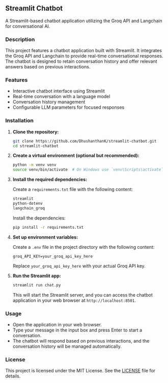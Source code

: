 ## Streamlit Chatbot

A Streamlit-based chatbot application utilizing the Groq API and Langchain for conversational AI.

### Description

This project features a chatbot application built with Streamlit. It integrates the Groq API and Langchain to provide real-time conversational responses. The chatbot is designed to retain conversation history and offer relevant answers based on previous interactions.

### Features

- Interactive chatbot interface using Streamlit
- Real-time conversation with a language model
- Conversation history management
- Configurable LLM parameters for focused responses

### Installation

1. **Clone the repository:**

    ```bash
    git clone https://github.com/DhushanthanK/streamlit-chatbot.git
    cd streamlit-chatbot
    ```

2. **Create a virtual environment (optional but recommended):**

    ```bash
    python -m venv venv
    source venv/bin/activate  # On Windows use `venv\Scripts\activate`
    ```

3. **Install the required dependencies:**

    Create a `requirements.txt` file with the following content:

    ```txt
    streamlit
    python-dotenv
    langchain_groq
    ```

    Install the dependencies:

    ```bash
    pip install -r requirements.txt
    ```

4. **Set up environment variables:**

    Create a `.env` file in the project directory with the following content:

    ```env
    groq_API_KEY=your_groq_api_key_here
    ```

    Replace `your_groq_api_key_here` with your actual Groq API key.

5. **Run the Streamlit app:**

    ```bash
    streamlit run chat.py
    ```

    This will start the Streamlit server, and you can access the chatbot application in your web browser at `http://localhost:8501`.

### Usage

- Open the application in your web browser.
- Type your message in the input box and press Enter to start a conversation.
- The chatbot will respond based on previous interactions, and the conversation history will be managed automatically.

### License

This project is licensed under the MIT License. See the [LICENSE](LICENSE) file for details.
